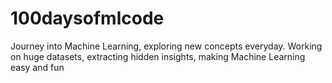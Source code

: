 # 100daysofmlcode
Journey into Machine Learning, exploring new concepts everyday. Working on huge datasets, extracting hidden insights, making Machine Learning easy and fun 
